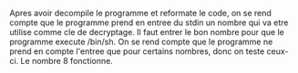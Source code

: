 Apres avoir decompile le programme et reformate le code, on se rend compte que le programme prend en entree du stdin un nombre qui va etre utilise comme cle de decryptage.
Il faut entrer le bon nombre pour que le programme execute /bin/sh. On se rend compte que le programme ne prend en compte l'entree que pour certains nombres, donc on teste ceux-ci.
Le nombre 8 fonctionne.